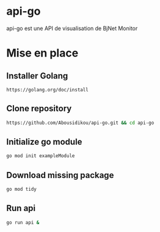 # api-go
  api-go est une API de visualisation de BjNet Monitor
 
# Mise en place
  
  ## Installer Golang
    https://golang.org/doc/install
  
  ## Clone repository
  ```bash
  https://github.com/Abousidikou/api-go.git && cd api-go
  ```
  
  ## Initialize go module
  ```bash
  go mod init exampleModule
  ```
  
  ## Download missing package
  ```bash
  go mod tidy
  ```
  
  ## Run api
  ```bash
  go run api &
  ```
